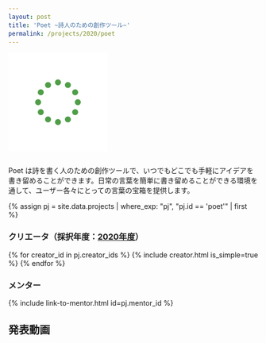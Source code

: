 ```yaml
---
layout: post
title: 'Poet ~詩人のための創作ツール~'
permalink: /projects/2020/poet
---
```


<img class='top-img lazyload' src='/assets/img/spinner.svg' data-src='/assets/img/thumbnails/2020/poet.jpeg' loading='lazy' style='margin-bottom: 10px;' />

Poet は詩を書く人のための創作ツールで、いつでもどこでも手軽にアイデアを書き留めることができます。日常の言葉を簡単に書き留めることができる環境を通して、ユーザー各々にとっての言葉の宝箱を提供します。

{% assign pj = site.data.projects | where_exp: "pj", "pj.id == 'poet'" | first %}

### クリエータ（採択年度：<a href='/projects/2020'>2020年度</a>）
<p>
{% for creator_id in pj.creator_ids %}
  {% include creator.html is_simple=true %}
{% endfor %}
</p>

### メンター
<p>{% include link-to-mentor.html id=pj.mentor_id %}</p>

## 発表動画
<div class="youtube">
  <iframe width="560" height="315" class="lazyload" data-src="https://www.youtube.com/embed/PQMZAD6NwYU?rel=0" frameborder="0" allowfullscreen=""></iframe>
</div>

